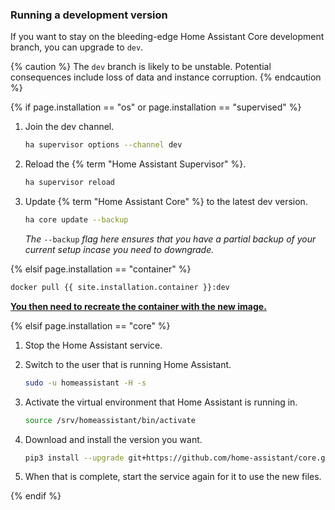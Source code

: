 ### Running a development version

If you want to stay on the bleeding-edge Home Assistant Core development branch, you can upgrade to `dev`.

{% caution %}
The `dev` branch is likely to be unstable. Potential consequences include loss of data and instance corruption.
{% endcaution %}

{% if page.installation == "os" or page.installation == "supervised" %}

1. Join the dev channel.

    ```bash
    ha supervisor options --channel dev
    ```

2. Reload the {% term "Home Assistant Supervisor" %}.

    ```bash
    ha supervisor reload
    ```

3. Update {% term "Home Assistant Core" %} to the latest dev version.

    ```bash
    ha core update --backup
    ```

    _The_ `--backup` _flag here ensures that you have a partial backup of your current setup incase you need to downgrade._

{% elsif page.installation == "container" %}

```bash
docker pull {{ site.installation.container }}:dev
```

**[You then need to recreate the container with the new image.](/installation/linux#install-home-assistant-container)**

{% elsif page.installation == "core" %}

1. Stop the Home Assistant service.

2. Switch to the user that is running Home Assistant.

    ```bash
    sudo -u homeassistant -H -s
    ```

3. Activate the virtual environment that Home Assistant is running in.

    ```bash
    source /srv/homeassistant/bin/activate
    ```

4. Download and install the version you want.

    ```bash
    pip3 install --upgrade git+https://github.com/home-assistant/core.git@dev
    ```

5. When that is complete, start the service again for it to use the new files.

{% endif %}
